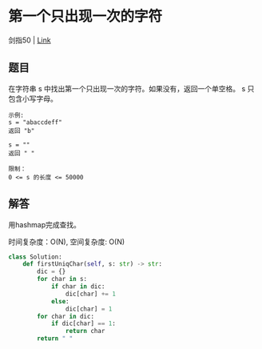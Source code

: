 # 第一个只出现一次的字符
剑指50 | [Link](https://leetcode-cn.com/problems/di-yi-ge-zhi-chu-xian-yi-ci-de-zi-fu-lcof/)

## 题目
在字符串 s 中找出第一个只出现一次的字符。如果没有，返回一个单空格。 s 只包含小写字母。
```
示例:
s = "abaccdeff"
返回 "b"

s = "" 
返回 " "

限制：
0 <= s 的长度 <= 50000
```

## 解答
用hashmap完成查找。

时间复杂度：O(N), 空间复杂度: O(N)
```python
class Solution:
    def firstUniqChar(self, s: str) -> str:
        dic = {}
        for char in s:
            if char in dic:
                dic[char] += 1
            else:
                dic[char] = 1
        for char in dic:
            if dic[char] == 1:
                return char
        return " "
```